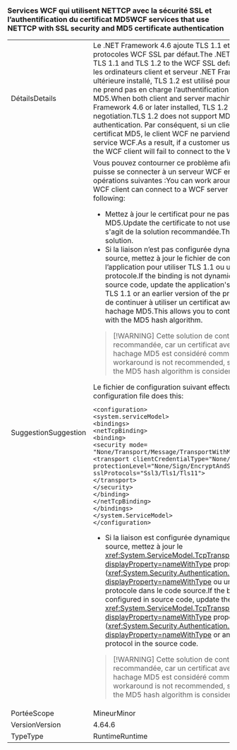 ### <a name="wcf-services-that-use-nettcp-with-ssl-security-and-md5-certificate-authentication"></a><span data-ttu-id="495b7-101">Services WCF qui utilisent NETTCP avec la sécurité SSL et l’authentification du certificat MD5</span><span class="sxs-lookup"><span data-stu-id="495b7-101">WCF services that use NETTCP with SSL security and MD5 certificate authentication</span></span>

|   |   |
|---|---|
|<span data-ttu-id="495b7-102">Détails</span><span class="sxs-lookup"><span data-stu-id="495b7-102">Details</span></span>|<span data-ttu-id="495b7-103">Le .NET Framework 4.6 ajoute TLS 1.1 et TLS 1.2 à la liste des protocoles WCF SSL par défaut.</span><span class="sxs-lookup"><span data-stu-id="495b7-103">The .NET Framework 4.6 adds TLS 1.1 and TLS 1.2 to the WCF SSL default protocol list.</span></span> <span data-ttu-id="495b7-104">Lorsque les ordinateurs client et serveur .NET Framework 4.6 ou version ultérieure installé, TLS 1.2 est utilisé pour la négociation. TLS 1.2 ne prend pas en charge l’authentification par certificat de MD5.</span><span class="sxs-lookup"><span data-stu-id="495b7-104">When both client and server machines have the .NET Framework 4.6 or later installed, TLS 1.2 is used for negotiation.TLS 1.2 does not support MD5 certificate authentication.</span></span> <span data-ttu-id="495b7-105">Par conséquent, si un client utilise un certificat MD5, le client WCF ne parviendra pas à se connecter au service WCF.</span><span class="sxs-lookup"><span data-stu-id="495b7-105">As a result, if a customer uses an MD5 certificate, the WCF client will fail to connect to the WCF service.</span></span>|
|<span data-ttu-id="495b7-106">Suggestion</span><span class="sxs-lookup"><span data-stu-id="495b7-106">Suggestion</span></span>|<span data-ttu-id="495b7-107">Vous pouvez contourner ce problème afin qu’un client WCF puisse se connecter à un serveur WCF en effectuant une des opérations suivantes :</span><span class="sxs-lookup"><span data-stu-id="495b7-107">You can work around this issue so that a WCF client can connect to a WCF server by doing any of the following:</span></span><ul><li><span data-ttu-id="495b7-108">Mettez à jour le certificat pour ne pas utiliser l’algorithme MD5.</span><span class="sxs-lookup"><span data-stu-id="495b7-108">Update the certificate to not use the MD5 algorithm.</span></span> <span data-ttu-id="495b7-109">Il s'agit de la solution recommandée.</span><span class="sxs-lookup"><span data-stu-id="495b7-109">This is the recommended solution.</span></span></li><li><span data-ttu-id="495b7-110">Si la liaison n’est pas configurée dynamiquement dans le code source, mettez à jour le fichier de configuration de l’application pour utiliser TLS 1.1 ou une version antérieure du protocole.</span><span class="sxs-lookup"><span data-stu-id="495b7-110">If the binding is not dynamically configured in source code, update the application's configuration file to use TLS 1.1 or an earlier version of the protocol.</span></span> <span data-ttu-id="495b7-111">Cela vous permet de continuer à utiliser un certificat avec l’algorithme de hachage MD5.</span><span class="sxs-lookup"><span data-stu-id="495b7-111">This allows you to continue to use a certificate with the MD5 hash algorithm.</span></span></li></ul> <blockquote> [!WARNING] <span data-ttu-id="495b7-112">Cette solution de contournement n’est pas recommandée, car un certificat avec l’algorithme de hachage MD5 est considéré comme non sécurisé.</span><span class="sxs-lookup"><span data-stu-id="495b7-112">This workaround is not recommended, since a certificate with the MD5 hash algorithm is considered insecure.</span></span></blockquote> <span data-ttu-id="495b7-113">Le fichier de configuration suivant effectue ceci :</span><span class="sxs-lookup"><span data-stu-id="495b7-113">The following configuration file does this:</span></span><pre><code class="language-xml">&lt;configuration&gt;&#13;&#10;&lt;system.serviceModel&gt;&#13;&#10;&lt;bindings&gt;&#13;&#10;&lt;netTcpBinding&gt;&#13;&#10;&lt;binding&gt;&#13;&#10;&lt;security mode= &quot;None/Transport/Message/TransportWithMessageCredential&quot; &gt;&#13;&#10;&lt;transport clientCredentialType=&quot;None/Windows/Certificate&quot;&#13;&#10;protectionLevel=&quot;None/Sign/EncryptAndSign&quot;&#13;&#10;sslProtocols=&quot;Ssl3/Tls1/Tls11&quot;&gt;&#13;&#10;&lt;/transport&gt;&#13;&#10;&lt;/security&gt;&#13;&#10;&lt;/binding&gt;&#13;&#10;&lt;/netTcpBinding&gt;&#13;&#10;&lt;/bindings&gt;&#13;&#10;&lt;/system.ServiceModel&gt;&#13;&#10;&lt;/configuration&gt;&#13;&#10;</code></pre><ul><li><span data-ttu-id="495b7-114">Si la liaison est configurée dynamiquement dans le code source, mettez à jour le <xref:System.ServiceModel.TcpTransportSecurity.SslProtocols?displayProperty=nameWithType> propriété pour utiliser TLS 1.1 (<xref:System.Security.Authentication.SslProtocols.Tls11?displayProperty=nameWithType> ou une version antérieure du protocole dans le code source.</span><span class="sxs-lookup"><span data-stu-id="495b7-114">If the binding is dynamically configured in source code, update the <xref:System.ServiceModel.TcpTransportSecurity.SslProtocols?displayProperty=nameWithType> property to use TLS 1.1 (<xref:System.Security.Authentication.SslProtocols.Tls11?displayProperty=nameWithType> or an earlier version of the protocol in the source code.</span></span></li></ul> <blockquote> [!WARNING] <span data-ttu-id="495b7-115">Cette solution de contournement n’est pas recommandée, car un certificat avec l’algorithme de hachage MD5 est considéré comme non sécurisé.</span><span class="sxs-lookup"><span data-stu-id="495b7-115">This workaround is not recommended, since a certificate with the MD5 hash algorithm is considered insecure.</span></span></blockquote> |
|<span data-ttu-id="495b7-116">Portée</span><span class="sxs-lookup"><span data-stu-id="495b7-116">Scope</span></span>|<span data-ttu-id="495b7-117">Mineur</span><span class="sxs-lookup"><span data-stu-id="495b7-117">Minor</span></span>|
|<span data-ttu-id="495b7-118">Version</span><span class="sxs-lookup"><span data-stu-id="495b7-118">Version</span></span>|<span data-ttu-id="495b7-119">4.6</span><span class="sxs-lookup"><span data-stu-id="495b7-119">4.6</span></span>|
|<span data-ttu-id="495b7-120">Type</span><span class="sxs-lookup"><span data-stu-id="495b7-120">Type</span></span>|<span data-ttu-id="495b7-121">Runtime</span><span class="sxs-lookup"><span data-stu-id="495b7-121">Runtime</span></span>|

